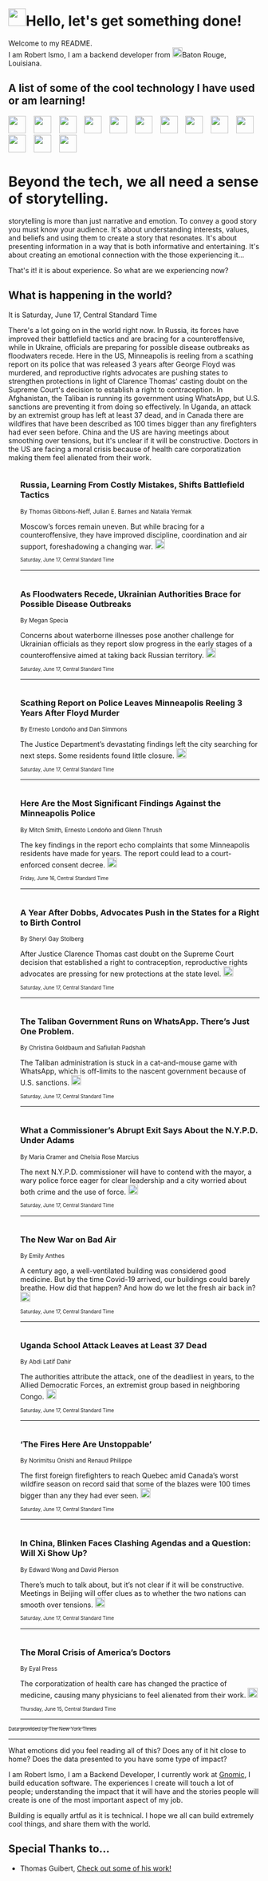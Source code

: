 <h1><img src="https://emojis.slackmojis.com/emojis/images/1643514375/3493/hot-coffee.gif?1643514375" width="35"/>Hello, let's get something done!</h1>

<p>Welcome to my README.<br/>
I am Robert Ismo, I am a backend developer from <img src="https://emojis.slackmojis.com/emojis/images/1638395689/50435/moulin_rouge.png?1638395689" width="20"/>Baton Rouge, Louisiana.</p>
<h2>A list of some of the cool technology I have used or am learning!</h2>
<p>
<img src="https://emojis.slackmojis.com/emojis/images/1643516091/21142/meow_bongotap.gif?1643516091" width="35" alt="">
<img src="https://img.shields.io/badge/Favorite%20Frontend%20Framework-SvelteKit-f83903" alt="">
<img src="https://img.shields.io/badge/Second%20Favorite-Vue-40b581" alt="">
<img src="https://img.shields.io/badge/Most%20Used%20Runtime-Nodejs-78b061" alt="">
<img src="https://emojis.slackmojis.com/emojis/images/1643517416/34482/fire.gif?1643517416" width="35" alt="">
<img src="https://img.shields.io/badge/Javascript%20But%20Better-Typescript-0078ca" alt="">
<img src="https://img.shields.io/badge/Favorite%20Language-Elixir-3e244d" alt="">
<img src="https://img.shields.io/badge/Containerize%20Everything-Docker-6ac9ef" alt="">
<img src="https://emojis.slackmojis.com/emojis/images/1643514596/5999/meow_party.gif?1643514596" width="35" alt="">
<img src="https://img.shields.io/badge/API%20Love%20Language-Graphql-de32a5" alt="">
<img src="https://img.shields.io/badge/Our%20Favorite%20Version%20Controller-Git-e94f33" alt="">
<img src="https://img.shields.io/badge/Favorite%20Database-Redis-d42d1d" alt="">
<img src="https://emojis.slackmojis.com/emojis/images/1643514559/5584/deployparrot.gif?1643514559" width="35" alt="">
<img src="https://img.shields.io/badge/Container%20Interstate-RabbitMQ-f66200" alt="">
<img src="https://img.shields.io/badge/Gotta%20Learn-Kubernetes-316adf" alt="">
<img src="https://img.shields.io/badge/Really%20Mature%20Now-WASM-654fef" alt="">
<img src="https://emojis.slackmojis.com/emojis/images/1666642497/61942/dance_vibe.gif?1666642497" width="35" alt="">
<img src="https://img.shields.io/badge/For%20My%20M1-ARM64-657d96" alt="">
<img src="https://img.shields.io/badge/Loving%20This%20So%20Much-TailwindCSS-17bcb5" alt="">
<img src="https://img.shields.io/badge/Cool%20Build%20Tool-Vite-f9cb24" alt="">
<img src="https://emojis.slackmojis.com/emojis/images/1669231376/62819/working-on-it.gif?1669231376" width="35" alt="">
<img src="https://img.shields.io/badge/Fun%20and%20Easy%20Database-MongoDB-5f8c49" alt="">
<img src="https://img.shields.io/badge/JS%20Life%20Support-NPM-c73737" alt="">
<img src="https://img.shields.io/badge/I%20Liked%20It-DynamoDB-0073b9" alt="">
<img src="https://emojis.slackmojis.com/emojis/images/1643514045/46/question.gif?1643514045" width="35" alt="">
<img src="https://img.shields.io/badge/cool-React-60d6f9" alt="">
<img src="https://img.shields.io/badge/Future%20Big%20Project-Lambda-f37e00" alt="">
<img src="https://img.shields.io/badge/NPM%20But%20Better-PNPM-f1aa07" alt="">
<img src="https://emojis.slackmojis.com/emojis/images/1643514943/9662/fbwow.gif?1643514943" width="35" alt="">
<img src="https://img.shields.io/badge/First%20Language-C-662079" alt="">
<img src="https://img.shields.io/badge/Where%20I%20Deploy%20Frontend-Vercel-000000" alt="">
<img src="https://img.shields.io/badge/Who%20Does%20not%20Want%20an%20App-Swift-f9492a" alt="">
<img src="https://emojis.slackmojis.com/emojis/images/1643514058/151/javascript.png?1643514058" width="35" alt="">
<img src="https://img.shields.io/badge/cool-Python-fbd542" alt="">
<img src="https://img.shields.io/badge/Favorite%20Something-Stripe-656cdc" alt="">
<img src="https://img.shields.io/badge/Of%20Course-HTML5-ed6327" alt="">
<img src="https://emojis.slackmojis.com/emojis/images/1660415405/60731/bomb.gif?1660415405" width="35" alt="">
<img src="https://img.shields.io/badge/hate-CSS-2964ec" alt="">
<img src="https://img.shields.io/badge/Learning-CircleCI-141215" alt="">
<img src="https://img.shields.io/badge/Learning-Rust-fbbb3b" alt="">
<img src="https://emojis.slackmojis.com/emojis/images/1660415397/60712/writing-hand.gif?1660415397" width="35" alt="">
<img src="https://img.shields.io/badge/Dev%20Browser%20of%20Choice-Firefox-cc4e26" alt="">
<img src="https://img.shields.io/badge/Recoverying%20From%20Windows-UNIX-1781e3" alt="">
<img src="https://img.shields.io/badge/LOVE-LogSeq-90c1c2" alt="">
<img src="https://emojis.slackmojis.com/emojis/images/1643514066/223/kirby.gif?1643514066" width="35" alt="">
<img src="https://img.shields.io/badge/Daily%20Driver-MacOS-e6e6e8" alt="">
<img src="https://img.shields.io/badge/Git%20Server-Github-000000" alt="">
<img src="https://img.shields.io/badge/enjoyable-EC2-f17428" alt="">
<img src="https://emojis.slackmojis.com/emojis/images/1643514239/2069/excited.gif?1643514239" width="35" alt="">
</p>
<h1>Beyond the tech, we all need a sense of storytelling.</h1>
<p>storytelling is more than just narrative and emotion. To convey a good story you must know your audience. It's about understanding interests, values, and beliefs and using them to create a story that resonates. It's about presenting information in a way that is both informative and entertaining. It's about creating an emotional connection with the those experiencing it...</p>
<p>That's it! it is about experience. So what are we experiencing now?</p>
<h2>What is happening in the world?</h2>
<p>It is Saturday, June 17, Central Standard Time</p>
<p>
There&#39;s a lot going on in the world right now. In Russia, its forces have improved their battlefield tactics and are bracing for a counteroffensive, while in Ukraine, officials are preparing for possible disease outbreaks as floodwaters recede. Here in the US, Minneapolis is reeling from a scathing report on its police that was released 3 years after George Floyd was murdered, and reproductive rights advocates are pushing states to strengthen protections in light of Clarence Thomas&#39; casting doubt on the Supreme Court&#39;s decision to establish a right to contraception. In Afghanistan, the Taliban is running its government using WhatsApp, but U.S. sanctions are preventing it from doing so effectively. In Uganda, an attack by an extremist group has left at least 37 dead, and in Canada there are wildfires that have been described as 100 times bigger than any firefighters had ever seen before. China and the US are having meetings about smoothing over tensions, but it&#39;s unclear if it will be constructive. Doctors in the US are facing a moral crisis because of health care corporatization making them feel alienated from their work.</p>
<ol>
<img src="https://img.shields.io/badge/-world-blue" alt="">
<h3>Russia, Learning From Costly Mistakes, Shifts Battlefield Tactics</h3>
<sub>By Thomas Gibbons-Neff, Julian E. Barnes and Natalia Yermak</sub>
<p>Moscow’s forces remain uneven. But while bracing for a counteroffensive, they have improved discipline, coordination and air support, foreshadowing a changing war.  <a href="https://nyti.ms/3PifRdJ"><img src="https://developer.nytimes.com/files/poweredby_nytimes_30b.png?v=1583354208352" height="20"></a></p>
<sub><sub>Saturday, June 17, Central Standard Time</sub></sub>
<hr/>
<img src="https://img.shields.io/badge/-world-blue" alt="">
<h3>As Floodwaters Recede, Ukrainian Authorities Brace for Possible Disease Outbreaks</h3>
<sub>By Megan Specia</sub>
<p>Concerns about waterborne illnesses pose another challenge for Ukrainian officials as they report slow progress in the early stages of a counteroffensive aimed at taking back Russian territory.  <a href="https://nyti.ms/3NxllQs"><img src="https://developer.nytimes.com/files/poweredby_nytimes_30b.png?v=1583354208352" height="20"></a></p>
<sub><sub>Saturday, June 17, Central Standard Time</sub></sub>
<hr/>
<img src="https://img.shields.io/badge/-us-blue" alt="">
<h3>Scathing Report on Police Leaves Minneapolis Reeling 3 Years After Floyd Murder</h3>
<sub>By Ernesto Londoño and Dan Simmons</sub>
<p>The Justice Department’s devastating findings left the city searching for next steps. Some residents found little closure.  <a href="https://nyti.ms/3NAUumD"><img src="https://developer.nytimes.com/files/poweredby_nytimes_30b.png?v=1583354208352" height="20"></a></p>
<sub><sub>Saturday, June 17, Central Standard Time</sub></sub>
<hr/>
<img src="https://img.shields.io/badge/-us-blue" alt="">
<h3>Here Are the Most Significant Findings Against the Minneapolis Police</h3>
<sub>By Mitch Smith, Ernesto Londoño and Glenn Thrush</sub>
<p>The key findings in the report echo complaints that some Minneapolis residents have made for years. The report could lead to a court-enforced consent decree.  <a href="https://nyti.ms/3Ji2l60"><img src="https://developer.nytimes.com/files/poweredby_nytimes_30b.png?v=1583354208352" height="20"></a></p>
<sub><sub>Friday, June 16, Central Standard Time</sub></sub>
<hr/>
<img src="https://img.shields.io/badge/-us-blue" alt="">
<h3>A Year After Dobbs, Advocates Push in the States for a Right to Birth Control</h3>
<sub>By Sheryl Gay Stolberg</sub>
<p>After Justice Clarence Thomas cast doubt on the Supreme Court decision that established a right to contraception, reproductive rights advocates are pressing for new protections at the state level.  <a href="https://nyti.ms/42LVdFT"><img src="https://developer.nytimes.com/files/poweredby_nytimes_30b.png?v=1583354208352" height="20"></a></p>
<sub><sub>Saturday, June 17, Central Standard Time</sub></sub>
<hr/>
<img src="https://img.shields.io/badge/-world-blue" alt="">
<h3>The Taliban Government Runs on WhatsApp. There’s Just One Problem.</h3>
<sub>By Christina Goldbaum and Safiullah Padshah</sub>
<p>The Taliban administration is stuck in a cat-and-mouse game with WhatsApp, which is off-limits to the nascent government because of U.S. sanctions.  <a href="https://nyti.ms/43LqiKX"><img src="https://developer.nytimes.com/files/poweredby_nytimes_30b.png?v=1583354208352" height="20"></a></p>
<sub><sub>Saturday, June 17, Central Standard Time</sub></sub>
<hr/>
<img src="https://img.shields.io/badge/-nyregion-blue" alt="">
<h3>What a Commissioner’s Abrupt Exit Says About the N.Y.P.D. Under Adams</h3>
<sub>By Maria Cramer and Chelsia Rose Marcius</sub>
<p>The next N.Y.P.D. commissioner will have to contend with the mayor, a wary police force eager for clear leadership and a city worried about both crime and the use of force.  <a href="https://nyti.ms/3NeGgWV"><img src="https://developer.nytimes.com/files/poweredby_nytimes_30b.png?v=1583354208352" height="20"></a></p>
<sub><sub>Saturday, June 17, Central Standard Time</sub></sub>
<hr/>
<img src="https://img.shields.io/badge/-health-blue" alt="">
<h3>The New War on Bad Air</h3>
<sub>By Emily Anthes</sub>
<p>A century ago, a well-ventilated building was considered good medicine. But by the time Covid-19 arrived, our buildings could barely breathe. How did that happen? And how do we let the fresh air back in?  <a href="https://nyti.ms/43KVVVc"><img src="https://developer.nytimes.com/files/poweredby_nytimes_30b.png?v=1583354208352" height="20"></a></p>
<sub><sub>Saturday, June 17, Central Standard Time</sub></sub>
<hr/>
<img src="https://img.shields.io/badge/-world-blue" alt="">
<h3>Uganda School Attack Leaves at Least 37 Dead</h3>
<sub>By Abdi Latif Dahir</sub>
<p>The authorities attribute the attack, one of the deadliest in years, to the Allied Democratic Forces, an extremist group based in neighboring Congo.  <a href="https://nyti.ms/3CBhco8"><img src="https://developer.nytimes.com/files/poweredby_nytimes_30b.png?v=1583354208352" height="20"></a></p>
<sub><sub>Saturday, June 17, Central Standard Time</sub></sub>
<hr/>
<img src="https://img.shields.io/badge/-world-blue" alt="">
<h3>‘The Fires Here Are Unstoppable’</h3>
<sub>By Norimitsu Onishi and Renaud Philippe</sub>
<p>The first foreign firefighters to reach Quebec amid Canada’s worst wildfire season on record said that some of the blazes were 100 times bigger than any they had ever seen.  <a href="https://nyti.ms/42N2vt5"><img src="https://developer.nytimes.com/files/poweredby_nytimes_30b.png?v=1583354208352" height="20"></a></p>
<sub><sub>Saturday, June 17, Central Standard Time</sub></sub>
<hr/>
<img src="https://img.shields.io/badge/-world-blue" alt="">
<h3>In China, Blinken Faces Clashing Agendas and a Question: Will Xi Show Up?</h3>
<sub>By Edward Wong and David Pierson</sub>
<p>There’s much to talk about, but it’s not clear if it will be constructive. Meetings in Beijing will offer clues as to whether the two nations can smooth over tensions.  <a href="https://nyti.ms/3NbWQHe"><img src="https://developer.nytimes.com/files/poweredby_nytimes_30b.png?v=1583354208352" height="20"></a></p>
<sub><sub>Saturday, June 17, Central Standard Time</sub></sub>
<hr/>
<img src="https://img.shields.io/badge/-magazine-blue" alt="">
<h3>The Moral Crisis of America’s Doctors</h3>
<sub>By Eyal Press</sub>
<p>The corporatization of health care has changed the practice of medicine, causing many physicians to feel alienated from their work.  <a href="https://nyti.ms/3COcB2l"><img src="https://developer.nytimes.com/files/poweredby_nytimes_30b.png?v=1583354208352" height="20"></a></p>
<sub><sub>Thursday, June 15, Central Standard Time</sub></sub>
<hr/>
</ol>
<a href="https://developer.nytimes.com"><sub><sub>Data provided by The New York Times</sub></sub></a>
<hr/>
<p>What emotions did you feel reading all of this? Does any of it hit close to home? Does the data presented to you have some type of impact?</p>
<p>I am Robert Ismo, I am a Backend Developer, I currently work at <a href="https://gnomic.education/">Gnomic</a>, I build education software. The experiences I create will touch a lot of people; understanding the impact that it will have and the stories people will create is one of the most important aspect of my job.</p>
<p>Building is equally artful as it is technical. I hope we all can build extremely cool things, and share them with the world.</p>
<h2>Special Thanks to...</h2>
<ul>
<li>Thomas Guibert, <a href="https://github.com/thmsgbrt/thmsgbrt">Check out some of his work!</a></li>
</ul>